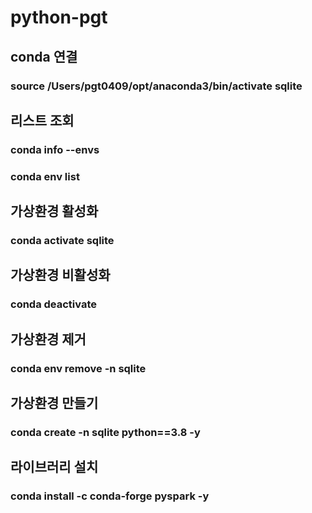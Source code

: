 # python-pgt

## conda 연결
### source /Users/pgt0409/opt/anaconda3/bin/activate sqlite

## 리스트 조회
### conda info --envs
### conda env list

## 가상환경 활성화
### conda activate sqlite

## 가상환경 비활성화
### conda deactivate

## 가상환경 제거
### conda env remove -n sqlite

## 가상환경 만들기
### conda create -n sqlite python==3.8 -y

## 라이브러리 설치
### conda install -c conda-forge pyspark -y
